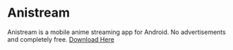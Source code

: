 # Anistream
Anistream is a mobile anime streaming app for Android. No advertisements and completely free.
[Download Here](https://github.com/Anistream/Anistream-Mobile/releases/download/1.3.17/anistream.apk)